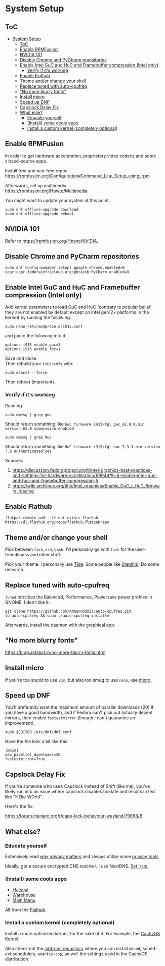 # System Setup

## ToC

- [System Setup](#system-setup)
  - [ToC](#toc)
  - [Enable RPMFusion](#enable-rpmfusion)
  - [NVIDIA 101](#nvidia-101)
  - [Disable Chrome and PyCharm repositories](#disable-chrome-and-pycharm-repositories)
  - [Enable Intel GuC and HuC and Framebuffer compression (Intel only)](#enable-intel-guc-and-huc-and-framebuffer-compression-intel-only)
    - [Verify if it's working](#verify-if-its-working)
  - [Enable Flathub](#enable-flathub)
  - [Theme and/or change your shell](#theme-andor-change-your-shell)
  - [Replace tuned with auto-cpufreq](#replace-tuned-with-auto-cpufreq)
  - ["No more blurry fonts"](#no-more-blurry-fonts)
  - [Install micro](#install-micro)
  - [Speed up DNF](#speed-up-dnf)
  - [Capslock Delay Fix](#capslock-delay-fix)
  - [What else?](#what-else)
    - [Educate yourself](#educate-yourself)
    - [(Install) some cools apps](#install-some-cools-apps)
    - [Install a custom kernel (completely optional)](#install-a-custom-kernel-completely-optional)

## Enable RPMFusion

In order to get hardware acceleration, proprietary video codecs and some closed-source apps.

Install free and non-free repos:  
<https://rpmfusion.org/Configuration#Command_Line_Setup_using_rpm>

Afterwards, set up multimedia:  
<https://rpmfusion.org/Howto/Multimedia>

You might want to update your system at this point.

```text
sudo dnf offline-upgrade download
sudo dnf offline-upgrade reboot
```

## NVIDIA 101

Refer to <https://rpmfusion.org/Howto/NVIDIA>.

## Disable Chrome and PyCharm repositories

```text
sudo dnf config-manager setopt google-chrome.enabled=0 copr:copr.fedorainfracloud.org:phracek:PyCharm.enabled=0
```

## Enable Intel GuC and HuC and Framebuffer compression (Intel only)

Add kernel parameters to load GuC and HuC (contrary to popular belief, they are not enabled by default except on Intel gen12+ platforms in the kernel) by running the following:

```text
sudo nano /etc/modprobe.d/i915.conf
```

and paste the following into it:

```text
options i915 enable_guc=3
options i915 enable_fbc=1
```

Save and close.  
Then rebuild your `initramfs` with:

```text
sudo dracut --force
```

Then reboot (important).

### Verify if it's working

Running

```text
sudo dmesg | grep guc 
```

Should return something like `GuC firmware i915/tgl_guc_62.0.0.bin version 62.0 submission:enabled`

```text
sudo dmesg | grep huc 
```

Should return something like `HuC firmware i915/tgl_huc_7.9.3.bin version 7.9 authenticated:yes`

Sources:

1. <https://discussion.fedoraproject.org/t/intel-graphics-best-practices-and-settings-for-hardware-acceleration/69944#h-4-enable-intel-guc-and-huc-and-framebuffer-compression-5>  
2. <https://wiki.archlinux.org/title/Intel_graphics#Enable_GuC_/_HuC_firmware_loading>

## Enable Flathub

```text
flatpak remote-add --if-not-exists flathub https://dl.flathub.org/repo/flathub.flatpakrepo
```

## Theme and/or change your shell

Pick between `fish`, `zsh`, `bash`. I'd personally go with `fish` for the user-friendliness and other stuff.

Pick your theme. I personally use [Tide](https://github.com/IlanCosman/tide). Some people like [Starship](https://starship.rs/). Do some research.

## Replace tuned with auto-cpufreq

`tuned` provides the Balanced, Performance, Powersave power profiles in GNOME. I don't like it.

```text
git clone https://github.com/AdnanHodzic/auto-cpufreq.git
cd auto-cpufreq && sudo ./auto-cpufreq-installer
```

Afterwards, install the daemon with the graphical app.

## "No more blurry fonts"

<https://blog.aktsbot.in/no-more-blurry-fonts.html>

## Install micro

If you're too stupid to use `vim`, but also too smug to use `nano`, use [micro](https://micro-editor.github.io/).

## Speed up DNF

You'll preferably want the maximum amount of parallel downloads (20) if you have a good bandwidth, and if Fedora can't pick out actually decent mirrors, then enable `fastestmirror` (though I can't guarantee an improvement).

```text
sudo $EDITOR /etc/dnf/dnf.conf
```

Have the file look a bit like this:

```text
[main]
max_parallel_downloads=20
fastestmirror=True
```

## Capslock Delay Fix

If you're someone who uses Capslock instead of Shift (like me), you've likely run into an issue where capslock disables too late and results in text like "HEllo WOrld".

Here's the fix:

<https://forum.manjaro.org/t/caps-lock-behaviour-wayland/79868/8>

## What else?

### Educate yourself

Extensively read [why privacy matters](https://www.privacyguides.org/en/basics/why-privacy-matters/) and always utilize some
[privacy tools](https://www.privacyguides.org/en/tools/).

Ideally, get a secure encrypted DNS resolver. I use NextDNS. [Set it up.](https://github.com/yokoffing/NextDNS-Config)

### (Install) some cools apps

- [Flatseal](https://flathub.org/apps/com.github.tchx84.Flatseal)
- [Warehouse](https://flathub.org/apps/io.github.flattool.Warehouse)
- [Main Menu](https://flathub.org/apps/page.codeberg.libre_menu_editor.LibreMenuEditor)

All from the [Flathub](https://flathub.org/).

### Install a custom kernel (completely optional)

Install a more optimized kernel, for the sake of it. For example, the [CachyOS Kernel](https://copr.fedorainfracloud.org/coprs/bieszczaders/kernel-cachyos).

Also check out the [add-ons repository](https://copr.fedorainfracloud.org/coprs/bieszczaders/kernel-cachyos-addons/) where you can install `uksmd`, sched-ext schedulers, `ananicy-cpp`, as well the settings used in the CachyOS distribution.
